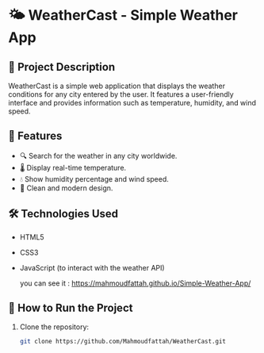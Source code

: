 # 🌤 WeatherCast - Simple Weather App

## 📌 Project Description  
WeatherCast is a simple web application that displays the weather conditions for any city entered by the user. It features a user-friendly interface and provides information such as temperature, humidity, and wind speed.

## 🚀 Features
- 🔍 Search for the weather in any city worldwide.
- 🌡️ Display real-time temperature.
- 💧 Show humidity percentage and wind speed.
- 🎨 Clean and modern design.

## 🛠️ Technologies Used
- HTML5
- CSS3
- JavaScript (to interact with the weather API)

   you can see it :  https://mahmoudfattah.github.io/Simple-Weather-App/

## 🔧 How to Run the Project
1. Clone the repository:
   ```sh
   git clone https://github.com/Mahmoudfattah/WeatherCast.git


   

